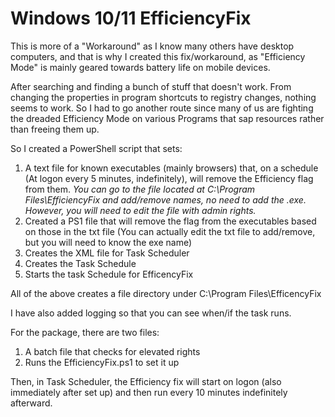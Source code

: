 # Windows 10/11 EfficiencyFix

This is more of a "Workaround" as I know many others have desktop computers, and that is why I created this fix/workaround, as "Efficiency Mode" is mainly geared towards battery life on mobile devices.  

After searching and finding a bunch of stuff that doesn't work. From changing the properties in program shortcuts to registry changes, nothing seems to work. So I had to go another route since many of us are fighting the dreaded Efficiency Mode on various Programs that sap resources rather than freeing them up. 

So I created a PowerShell script that sets:
1. A text file for known executables (mainly browsers) that, on a schedule (At logon every 5 minutes, indefinitely), will remove the Efficiency flag from them.
   *You can go to the file located at C:\Program Files\EfficiencyFix and add/remove names, no need to add the .exe. However, you will need to edit the file with admin rights.*   
2. Created a PS1 file that will remove the flag from the executables based on those in the txt file (You can actually edit the txt file to add/remove, but you will need to know the exe name)
3. Creates the XML file for Task Scheduler
4. Creates the Task Schedule
5. Starts the task Schedule for EfficencyFix

All of the above creates a file directory under C:\Program Files\EfficencyFix

I have also added logging so that you can see when/if the task runs. 

For the package, there are two files:
1. A batch file that checks for elevated rights
2. Runs the EfficiencyFix.ps1 to set it up

Then, in Task Scheduler, the Efficiency fix will start on logon (also immediately after set up) and then run every 10 minutes indefinitely afterward. 
